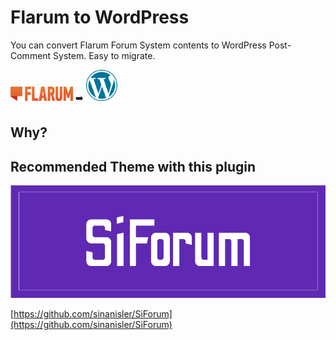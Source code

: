 # Flarum to WordPress

You can convert Flarum Forum System contents to WordPress Post-Comment System. Easy to migrate.

<img src="assets/github/flarum.svg" width="100" /> :arrow_right: <img src="assets/github/wordpress.svg" width="50" />

## Why?


## Recommended Theme with this plugin

![SiForum Logo](assets/github/siforum.png)

[https://github.com/sinanisler/SiForum](https://github.com/sinanisler/SiForum)
